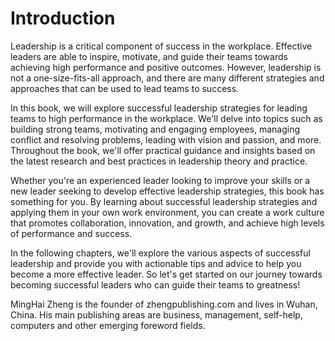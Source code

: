 # Introduction

Leadership is a critical component of success in the workplace. Effective leaders are able to inspire, motivate, and guide their teams towards achieving high performance and positive outcomes. However, leadership is not a one-size-fits-all approach, and there are many different strategies and approaches that can be used to lead teams to success.

In this book, we will explore successful leadership strategies for leading teams to high performance in the workplace. We'll delve into topics such as building strong teams, motivating and engaging employees, managing conflict and resolving problems, leading with vision and passion, and more. Throughout the book, we'll offer practical guidance and insights based on the latest research and best practices in leadership theory and practice.

Whether you're an experienced leader looking to improve your skills or a new leader seeking to develop effective leadership strategies, this book has something for you. By learning about successful leadership strategies and applying them in your own work environment, you can create a work culture that promotes collaboration, innovation, and growth, and achieve high levels of performance and success.

In the following chapters, we'll explore the various aspects of successful leadership and provide you with actionable tips and advice to help you become a more effective leader. So let's get started on our journey towards becoming successful leaders who can guide their teams to greatness!

MingHai Zheng is the founder of zhengpublishing.com and lives in Wuhan, China. His main publishing areas are business, management, self-help, computers and other emerging foreword fields.
